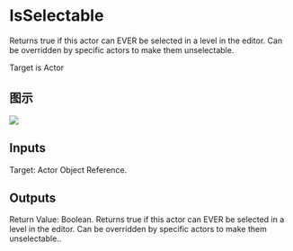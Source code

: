 # IsSelectable

Returns true if this actor can EVER be selected in a level in the editor. Can be overridden by specific actors to make them unselectable.

Target is Actor

## 图示

![]($-20221218-18463927.png)

## Inputs

Target: Actor Object Reference.  

## Outputs

Return Value: Boolean. Returns true if this actor can EVER be selected in a level in the editor. Can be overridden by specific actors to make them unselectable..

